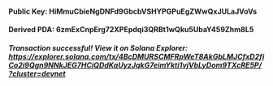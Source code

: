 #### Public Key: HiMmuCbieNgDNFd9GbcbVSHYPGPuEgZWwQxJULaJVoVs
#### Derived PDA: 6zmExCnpErg72XPEpdqi3QRBt1wQku5UbaY459Zhm8L5

##### Transaction successful! View it on Solana Explorer: https://explorer.solana.com/tx/4BcDMURSCMFRpWeT8AkGbLMJCfxD2fiCo2i9Qgn9NNkJEG7HCiQDdKaUyzJqkG7eimYkti1vjVbLyDom9TXcRE5P/?cluster=devnet